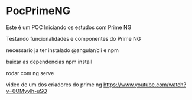 # PocPrimeNG
Este é um POC Iniciando os estudos com Prime NG

Testando funcionalidades e componentes do Prime NG


necessario ja ter instalado @angular/cli e npm

baixar as dependencias
npm install

rodar com 
ng serve

video de um dos criadores do prime ng
https://www.youtube.com/watch?v=6OMyylh-uSQ
